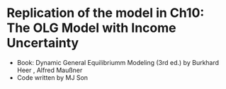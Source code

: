 # Replication of the model in Ch10: The OLG Model with Income Uncertainty
- Book: Dynamic General Equilibriumm Modeling (3rd ed.) by Burkhard Heer , Alfred Maußner
- Code written by MJ Son
